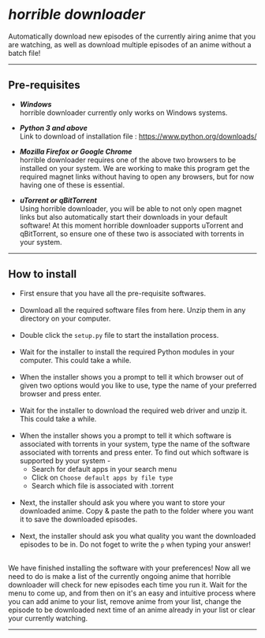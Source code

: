 # ***horrible downloader***

Automatically download new episodes of the currently airing anime that you are watching, as well as download multiple episodes of an anime without a batch file!

<hr />

## Pre-requisites

- ***Windows***<br/>
    horrible downloader currently only works on Windows systems.

- ***Python 3 and above***<br/>
    Link to download of installation file : https://www.python.org/downloads/
    
- ***Mozilla Firefox or Google Chrome***<br/>
    horrible downloader requires one of the above two browsers to be installed on your system. We are working to make this program get the required magnet links without having to open any browsers, but for now having one of these is essential.

- ***uTorrent or qBitTorrent***<br/>
    Using horrible downloader, you will be able to not only open magnet links but also automatically start their downloads in your default software! At this moment horrible downloader supports uTorrent and qBitTorrent, so ensure one of these two is associated with torrents in your system.

<hr />

## How to install

- First ensure that you have all the pre-requisite softwares.<br/><br/>
- Download all the required software files from here. Unzip them in any directory on your computer.<br/><br/>
- Double click the `setup.py` file to start the installation process.<br/><br/>
- Wait for the installer to install the required Python modules in your computer. This could take a while.<br/><br/>
- When the installer shows you a prompt to tell it which browser out of given two options would you like to use, type the name of your preferred browser and press enter.<br/><br/>
- Wait for the installer to download the required web driver and unzip it. This could take a while.<br/><br/>
- When the installer shows you a prompt to tell it which software is associated with torrents in your system, type the name of the software associated with torrents and press enter. To find out which software is supported by your system -
  - Search for default apps in your search menu
  - Click on `Choose default apps by file type`
  - Search which file is associated with .torrent<br/><br/>
- Next, the installer should ask you where you want to store your downloaded anime. Copy & paste the path to the folder where you want it to save the downloaded episodes.<br/><br/>
- Next, the installer should ask you what quality you want the downloaded episodes to be in. Do not foget to write the `p` when typing your answer!<br/><br/>
  
We have finished installing the software with your preferences! Now all we need to do is make a list of the currently ongoing anime that horrible downloader will check for new episodes each time you run it. Wait for the menu to come up, and from then on it's an easy and intuitive process where you can add anime to your list, remove anime from your list, change the episode to be downloaded next time of an anime already in your list or clear your currently watching.

<hr />
